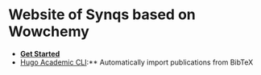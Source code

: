 # Website of Synqs based on Wowchemy

- [**Get Started**](https://wowchemy.com/templates/)
- [Hugo Academic CLI](https://github.com/wowchemy/hugo-academic-cli/):** Automatically import publications from BibTeX

